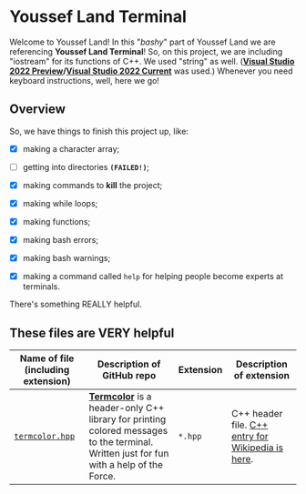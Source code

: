 # Youssef Land Terminal

Welcome to Youssef Land! In this "_bashy_" part of Youssef Land we are referencing __Youssef Land Terminal__! So, on this project, we are including "iostream" for its functions of C++. We used "string" as well. (__[Visual Studio 2022 Preview](https://visualstudio.microsoft.com/vs/preview)/[Visual Studio 2022 Current](https://visualstudio.microsoft.com/vs)__ was used.) Whenever you need keyboard instructions, well, here we go!

## Overview

So, we have things to finish this project up, like:

- [x] making a character array;
- [ ] getting into directories __`(FAILED!)`__;
- [x] making commands to __kill__ the project;
- [x] making while loops;
- [x] making functions; 
- [x] making bash errors;
- [x] making bash warnings;
- [x] making a command called `help` for helping people become experts at terminals.


There's something REALLY helpful.

## These files are VERY helpful

Name of file (including extension) | Description of GitHub repo | Extension | Description of extension |
---------------------------------- | -------------------------- | --------- | ------------------------ |
| [`termcolor.hpp`](https://github.com/ikalnytskyi/termcolor) | __[Termcolor](https://github.com/ikalnytskyi/termcolor)__ is a header-only C++ library for printing colored messages to the terminal. Written just for fun with a help of the Force. | `*.hpp` | C++ header file. [C++ entry for Wikipedia is here](https://en.wikipedia.org/wiki/C%2B%2B). |
